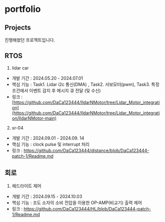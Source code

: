 # portfolio

## Projects
진행해왔던 프로젝트입니다.

## RTOS

1. lidar car
 - 개발 기간 : 2024.05.20 - 2024.07.01
 - 핵심 기능 : Task1. Lidar i2c 통신(DMA) , Task2. 서보모터(pwm), Task3. 특정 조건에서 이벤트 감지 후 메시지 큐 전달 (및 수신)
 - 링크 : [https://github.com/DaCa123444/IldarNMotor/tree/Lidar_Motor_integration](https://github.com/DaCa123444/IldarNMotor/tree/Lidar_Motor_integration/IldarNMotor-main)

2. sr-04
  - 개발 기간 : 2024.09.01 - 2024.09. 14
  - 핵심 기능 : clock pulse 및 interrupt 처리
  - 링크 : https://github.com/DaCa123444/distance/blob/DaCa123444-patch-1/Readme.md
  

## 회로

1. 헤드라이트 제어
  - 개발 기간 : 2024.09.15 - 2024.10.03
  - 핵심 기능 : 조도 소자의 소비 전압을 이용한 OP-AMP(비교기) 출력 제어
  - 링크 : https://github.com/DaCa123444/HL/blob/DaCa123444-patch-1/Readme.md


